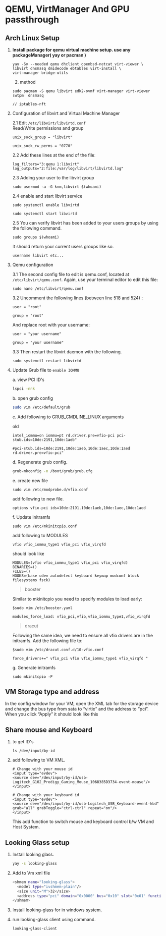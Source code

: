 # QEMU, VirtManager And GPU passthrough

## Arch Linux Setup

1. <b>Install package for qemu virtual machine setup.
    use any packageManager( yay or pacman )</b>
    ```
    yay -Sy --needed qemu dhclient openbsd-netcat virt-viewer \
    libvirt dnsmasq dmidecode ebtables virt-install \
    virt-manager bridge-utils
    ```
    2) method
    ```
    sudo pacman -S qemu libvirt edk2-ovmf virt-manager virt-viewer swtpm  dnsmasq
    
    // iptables-nft
    ```

2. Configuration of libvirt and Virtual Machine Manager 

    2.1 Edit <code>/etc/libvirt/libvirtd.conf</code></br>
    Read/Write permissions and group
    ```
    unix_sock_group = "libvirt"
    ```
    ```
    unix_sock_rw_perms = "0770"
    ```
    2.2 Add these lines at the end of the file:
    ```
    log_filters="3:qemu 1:libvirt"
    log_outputs="2:file:/var/log/libvirt/libvirtd.log"
    ```
    2.3 Adding your user to the libvirt group
    ```
    sudo usermod -a -G kvm,libvirt $(whoami)
    ```
     2.4 enable and start libvirt service
    ```
    sudo systemctl enable libvirtd
    ```
    ```
    sudo systemctl start libvirtd
    ```
    2.5 You can verify libvirt has been added to your users groups by using the following command.
    ```
    sudo groups $(whoami)
    ```
    It should return your current users groups like so.</br>
    <code>
    username libvirt etc...
    </code>
    </br>
    
3. Qemu configuration

    3.1 The second config file to edit is qemu.conf, located at <code>/etc/libvirt/qemu.conf</code>. Again, use your terminal editor to edit this file:
    ```
    sudo nano /etc/libvirt/qemu.conf
    ```

    3.2 Uncomment the following lines (between line 518 and 524) :
    ```
    user = "root"

    group = "root"
    ```
    And replace root with your username:
    ```
    user = "your username"

    group = "your username"
    ```
    
    3.3 Then restart the libvirt daemon with the following.
    ```
    sudo systemctl restart libvirtd
    ```


4. Update Grub file to <code>enable IOMMU</code>

    a. view PCI ID's
    ```sh
    lspci -nnk
    ```
    b. open grub config
    ```sh
    sudo vim /etc/default/grub
    ```
    c. Add following to GRUB_CMDLINE_LINUX arguments

    old
    ```
    intel_iommu=on iommu=pt rd.driver.pre=vfio-pci pci-stub.ids=10de:2191,10de:1aeb"

    #pci-stub.ids=10de:2191,10de:1aeb,10de:1aec,10de:1aed rd.driver.pre=vfio-pci"

    ```
    
    d. Regenerate grub config.
    ```sh
    grub-mkconfig -o /boot/grub/grub.cfg
    ```

    e. create new file
    ```
    sudo vim /etc/modprobe.d/vfio.conf
    ```
    add following to new file.
    ```
    options vfio-pci ids=10de:2191,10de:1aeb,10de:1aec,10de:1aed
    ```
    f. Update initramfs
    ```
    sudo vim /etc/mkinitcpio.conf
    ```
    add following to MODULES
    ```
    vfio vfio_iommu_type1 vfio_pci vfio_virqfd
    ```
    should look like
    ```
    MODULES=(vfio vfio_iommu_type1 vfio_pci vfio_virqfd)
    BINARIES=()
    FILES=()
    HOOKS=(base udev autodetect keyboard keymap modconf block filesystems fsck)
    ```
  
   > booster

    Similar to mkinitcpio you need to specify modules to load early:
    ```
    $sudo vim /etc/booster.yaml
    
    modules_force_load: vfio_pci,vfio,vfio_iommu_type1,vfio_virqfd
    ```
    >dracut
    
    Following the same idea, we need to ensure all vfio drivers are in the initramfs. Add the following file to:
    ``` 
    $sudo vim /etc/dracut.conf.d/10-vfio.conf

    force_drivers+=" vfio_pci vfio vfio_iommu_type1 vfio_virqfd "
    ```

    g. Generate initramfs
    ```
    sudo mkinitcpio -P
    ```


## VM Storage type and address
In the config window for your VM, open the XML tab for the storage device and change the bus type from sata to “virtio” and the address to “pci”. When you click “Apply” it should look like this 


## Share mouse and Keyboard
1. to get ID's
    ```
    ls /dev/input/by-id
    ```
2. add following to VM XML.
    ```
    # Change with your mouse id
    <input type="evdev">
    <source dev="/dev/input/by-id/usb-Logitech_G102_Prodigy_Gaming_Mouse_1068385D3734-event-mouse"/>
    </input>

    # Change with your keyboard id
    <input type="evdev">
    <source dev="/dev/input/by-id/usb-Logitech_USB_Keyboard-event-kbd" grab="all" grabToggle="ctrl-ctrl" repeat="on"/>
    </input>

    ```
    This add function to switch mouse and keyboard control b/w VM and Host System.


<!-- ############################################################# -->

## Looking Glass setup

1. Install looking glass.
    ```sh
    yay -s looking-glass
    ```
2. Add to Vm xml file 
    ```sh
    <shmem name="looking-glass">
      <model type="ivshmem-plain"/>
      <size unit="M">32</size>
      <address type="pci" domain="0x0000" bus="0x10" slot="0x01" function="0x0"/>
    </shmem>
    ```
    
3. Install looking-glass for in windows system.

4. run looking-glass client using command.
    ```
    looking-glass-client
    ```
